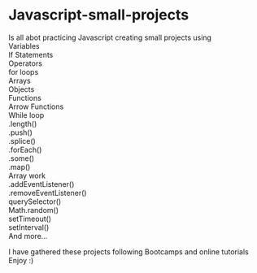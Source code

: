 # Javascript-small-projects

Is all abot practicing Javascript creating small projects using 
<br>Variables
<br>If Statements
<br>Operators
<br>for loops
<br>Arrays
<br>Objects
<br>Functions
<br>Arrow Functions
<br>While loop
<br>.length()
<br>.push()
<br>.splice()
<br>.forEach()
<br>.some()
<br>.map()
<br>Array work
<br>.addEventListener()
<br>.removeEventListener()
<br>querySelector()
<br>Math.random()
<br>setTimeout()
<br>setInterval()
<br> And more...

I have gathered these projects following Bootcamps and online tutorials
Enjoy :)
